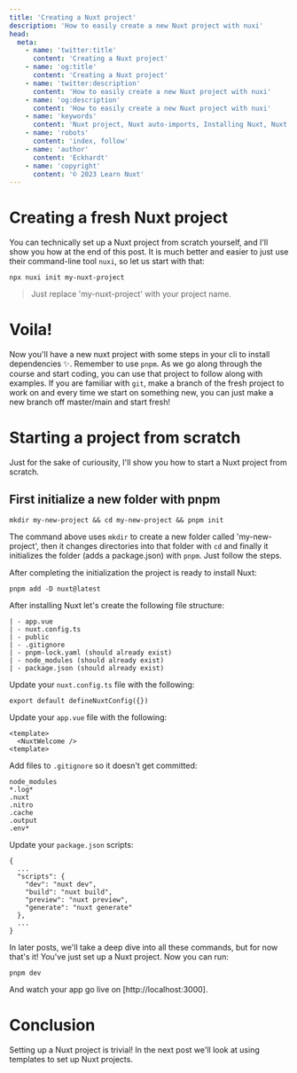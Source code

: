 ```yaml
---
title: 'Creating a Nuxt project'
description: 'How to easily create a new Nuxt project with nuxi'
head:
  meta:
    - name: 'twitter:title'
      content: 'Creating a Nuxt project'
    - name: 'og:title'
      content: 'Creating a Nuxt project'
    - name: 'twitter:description'
      content: 'How to easily create a new Nuxt project with nuxi'
    - name: 'og:description'
      content: 'How to easily create a new Nuxt project with nuxi'
    - name: 'keywords'
      content: 'Nuxt project, Nuxt auto-imports, Installing Nuxt, Nuxt Node.js, Nuxt 3'
    - name: 'robots'
      content: 'index, follow'
    - name: 'author'
      content: 'Eckhardt'
    - name: 'copyright'
      content: '© 2023 Learn Nuxt'
---
```


# Creating a fresh Nuxt project
You can technically set up a Nuxt project from scratch yourself, and I'll show you how at the end of this post. It is much better and easier to just use their command-line tool `nuxi`, so let us start with that:

```bash{}[~]
npx nuxi init my-nuxt-project
```
> Just replace 'my-nuxt-project' with your project name.

# Voila!
Now you'll have a new nuxt project with some steps in your cli to install dependencies ✨. Remember to use `pnpm`. As we go along through the course and start coding, you can use that project to follow along with examples. If you are familiar with `git`, make a branch of the fresh project to work on and every time we start on something new, you can just make a new branch off master/main and start fresh!

# Starting a project from scratch
Just for the sake of curiousity, I'll show you how to start a Nuxt project from scratch.

## First initialize a new folder with pnpm

```bash{}[~]
mkdir my-new-project && cd my-new-project && pnpm init
```

The command above uses `mkdir` to create a new folder called 'my-new-project', then it changes directories into that folder with `cd` and finally it initializes the folder (adds a package.json) with `pnpm`. Just follow the steps.

After completing the initialization the project is ready to install Nuxt:

```bash{}[~/my-new-project]
pnpm add -D nuxt@latest
```

After installing Nuxt let's create the following file structure:

```bash{}[~/my-new-project]
| - app.vue
| - nuxt.config.ts
| - public
| - .gitignore
| - pnpm-lock.yaml (should already exist)
| - node_modules (should already exist)
| - package.json (should already exist)
```

Update your `nuxt.config.ts` file with the following:

```typescript{}[~/my-new-project/nuxt.config.ts]
export default defineNuxtConfig({})
```

Update your `app.vue` file with the following:

```vue{}[~/my-new-project/app.vue]
<template>
  <NuxtWelcome />
<template>
```

Add files to `.gitignore` so it doesn't get committed:

```txt{}[~/my-new-project/.gitignore]
node_modules
*.log*
.nuxt
.nitro
.cache
.output
.env*
```

Update your `package.json` scripts:

```json{}[~/my-new-project/package.json]
{
  ...
  "scripts": {
    "dev": "nuxt dev",
    "build": "nuxt build",
    "preview": "nuxt preview",
    "generate": "nuxt generate"
  },
  ...
}
```

In later posts, we'll take a deep dive into all these commands, but for now that's it! You've just set up a Nuxt project. Now you can run:

```bash{}[~/my-new-project]
pnpm dev
```

And watch your app go live on [http://localhost:3000].

# Conclusion
Setting up a Nuxt project is trivial! In the next post we'll look at using templates to set up Nuxt projects.
